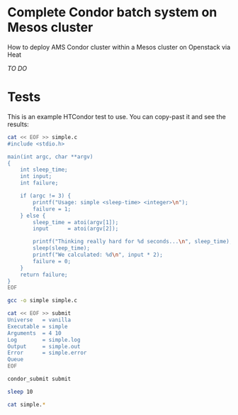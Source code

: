 Complete Condor batch system on Mesos cluster
=========

How to deploy AMS Condor cluster within a Mesos cluster on Openstack via Heat

*TO DO*

Tests
==================

This is an example HTCondor test to use. You can copy-past it and see the results:

```bash
cat << EOF >> simple.c
#include <stdio.h>

main(int argc, char **argv)
{
    int sleep_time;
    int input;
    int failure;

    if (argc != 3) {
        printf("Usage: simple <sleep-time> <integer>\n");
        failure = 1;
    } else {
        sleep_time = atoi(argv[1]);
        input      = atoi(argv[2]);

        printf("Thinking really hard for %d seconds...\n", sleep_time);
        sleep(sleep_time);
        printf("We calculated: %d\n", input * 2);
        failure = 0;
    }
    return failure;
}
EOF

gcc -o simple simple.c

cat << EOF >> submit
Universe   = vanilla
Executable = simple
Arguments  = 4 10
Log        = simple.log
Output     = simple.out
Error      = simple.error
Queue
EOF

condor_submit submit

sleep 10

cat simple.*
```
